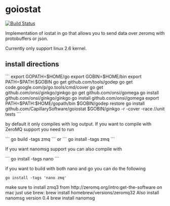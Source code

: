 goiostat
========
[![Build Status](https://travis-ci.org/CapillarySoftware/goiostat.svg?branch=master)](https://travis-ci.org/CapillarySoftware/goiostat)

Implementation of iostat in go that allows you to send data over zeromq with protobuffers or json.

Currently only support linux 2.6 kernel.

<h2>install directions</h2>
```
export GOPATH=$HOME/go
export GOBIN=$HOME/bin
export PATH=$PATH:$GOBIN
go get github.com/tools/godep
go get code.google.com/p/go.tools/cmd/cover
go get github.com/onsi/ginkgo/ginkgo
go get github.com/onsi/gomega
go install github.com/onsi/ginkgo/ginkgo
go install github.com/onsi/gomega
export PATH=$PATH:$HOME/gopath/bin
$GOBIN/godep restore
go install github.com/CapillarySoftware/goiostat
$GOBIN/ginkgo -r -cover -race //unit tests 
```
<p>
 by default it only compiles with log output. If you want to compile with
 ZeroMQ support you need to run
 </p>
 ```
go build -tags zmq 
 ```
 or
 ```
go install -tags zmq
 ```
<p>
 If you want nanomsg support you can also compile with 
 </p>
 ```
go install -tags nano
 ```

 if you want to build with both nano and go you can do the following
```
go install -tags 'nano zmq'
```
<p>
make sure to install zmq3 from http://zeromq.org/intro:get-the-software
on mac just use brew:
brew install homebrew/versions/zeromq32
Also install nanomsg version 0.4
brew install nanomsg 
</p>
